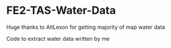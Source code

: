 # FE2-TAS-Water-Data

Huge thanks to AltLexon for getting majority of map water data

Code to extract water data written by me
